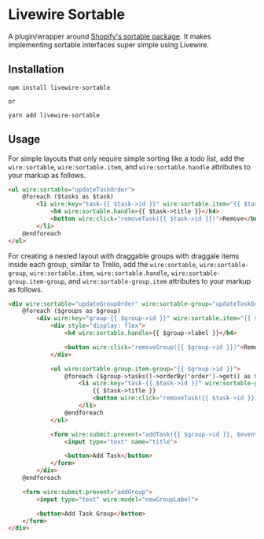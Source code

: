 # Livewire Sortable

A plugin/wrapper around [Shopify's sortable package](https://github.com/Shopify/draggable/tree/master/src/Sortable). It makes implementing sortable interfaces super simple using Livewire.

## Installation

```
npm install livewire-sortable

or

yarn add livewire-sortable
```

## Usage

For simple layouts that only require simple sorting like a todo list, add the `wire:sortable`, `wire:sortable.item`, and `wire:sortable.handle` attributes to your markup as follows.

```html
<ul wire:sortable="updateTaskOrder">
    @foreach ($tasks as $task)
        <li wire:key="task-{{ $task->id }}" wire:sortable.item="{{ $task->id }}">
            <h4 wire:sortable.handle>{{ $task->title }}</h4>
            <button wire:click="removeTask({{ $task->id }})">Remove</button>
        </li>
    @endforeach
</ul>
```

For creating a nested layout with draggable groups with draggale items inside each group, similar to Trello, add the `wire:sortable`, `wire:sortable-group`, `wire:sortable.item`, `wire:sortable.handle`, `wire:sortable-group.item-group`, and `wire:sortable-group.item` attributes to your markup as follows.

```html
<div wire:sortable="updateGroupOrder" wire:sortable-group="updateTaskOrder" style="display: flex">
    @foreach ($groups as $group)
        <div wire:key="group-{{ $group->id }}" wire:sortable.item="{{ $group->id }}">
            <div style="display: flex">
                <h4 wire:sortable.handle>{{ $group->label }}</h4>

                <button wire:click="removeGroup({{ $group->id }})">Remove</button>
            </div>

            <ul wire:sortable-group.item-group="{{ $group->id }}">
                @foreach ($group->tasks()->orderBy('order')->get() as $task)
                    <li wire:key="task-{{ $task->id }}" wire:sortable-group.item="{{ $task->id }}">
                        {{ $task->title }}
                        <button wire:click="removeTask({{ $task->id }})">Remove</button>
                    </li>
                @endforeach
            </ul>

            <form wire:submit.prevent="addTask({{ $group->id }}, $event.target.title.value)">
                <input type="text" name="title">

                <button>Add Task</button>
            </form>
        </div>
    @endforeach

    <form wire:submit.prevent="addGroup">
        <input type="text" wire:model="newGroupLabel">

        <button>Add Task Group</button>
    </form>
</div>
```
